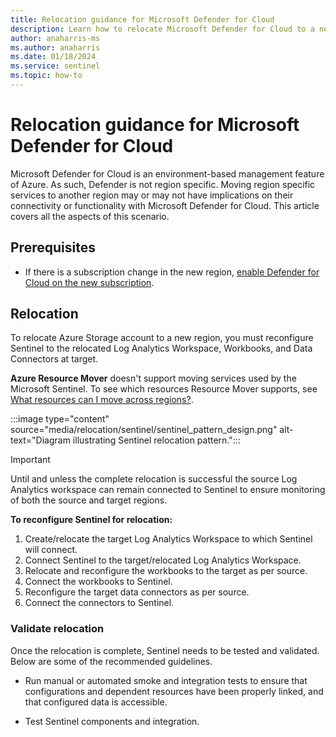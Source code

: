 ```yaml
---
title: Relocation guidance for Microsoft Defender for Cloud
description: Learn how to relocate Microsoft Defender for Cloud to a new region
author: anaharris-ms
ms.author: anaharris
ms.date: 01/18/2024
ms.service: sentinel
ms.topic: how-to
---
```


# Relocation guidance for Microsoft Defender for Cloud

Microsoft Defender for Cloud is an environment-based management feature of Azure. As such, Defender is not region specific. Moving region specific services to another region may or may not have implications on their connectivity or functionality with Microsoft Defender for Cloud. This article covers all the aspects of this scenario.

## Prerequisites

- If there is a subscription change in the new region, [enable Defender for Cloud on the new subscription](/azure/defender-for-cloud/connect-azure-subscription).


## Relocation

To relocate Azure Storage account to a new region, you must reconfigure Sentinel to the relocated Log Analytics Workspace, Workbooks, and Data Connectors at target. 

**Azure Resource Mover** doesn't support moving services used by the Microsoft Sentinel. To see which resources Resource Mover supports, see [What resources can I move across regions?](/azure/resource-mover/overview#what-resources-can-i-move-across-regions).


:::image type="content" source="media/relocation/sentinel/sentinel_pattern_design.png" alt-text="Diagram illustrating Sentinel relocation pattern.":::


>[!IMPORTANT]
>Until and unless the complete relocation is successful the source Log Analytics workspace can remain connected to Sentinel to ensure monitoring of both the source and target regions.

**To reconfigure Sentinel for relocation:**

1. Create/relocate the target Log Analytics Workspace to which Sentinel will connect.
1. Connect Sentinel to the target/relocated Log Analytics Workspace.
1. Relocate and reconfigure the workbooks to the target as per source.
1. Connect the workbooks to Sentinel.
1. Reconfigure the target data connectors as per source. 
1. Connect the connectors to Sentinel.

### Validate relocation

Once the relocation is complete, Sentinel needs to be tested and validated. Below are some of the recommended guidelines.

- Run manual or automated smoke and integration tests to ensure that configurations and dependent resources have been properly linked, and that configured data is accessible.

- Test Sentinel components and integration.